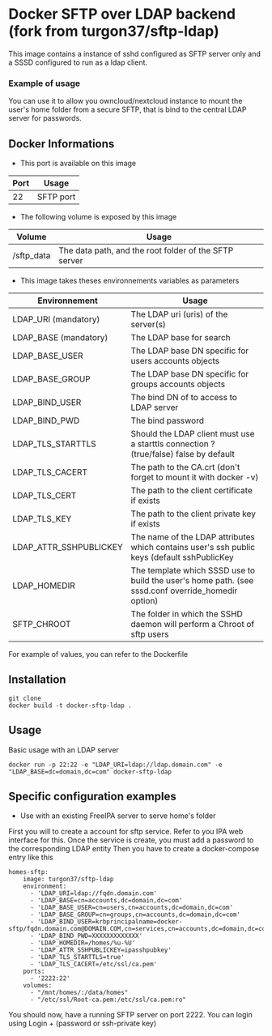 # Docker SFTP over LDAP backend (fork from turgon37/sftp-ldap)

This image contains a instance of sshd configured as SFTP server only and a SSSD configured to run as a ldap client.

### Example of usage

You can use it to allow you owncloud/nextcloud instance to mount the user's home folder from a secure SFTP, that is bind to the central LDAP server for passwords.

## Docker Informations

   * This port is available on this image

| Port              | Usage                 |
| ----------------- | ---------------       |
| 22                | SFTP port             |

   * The following volume is exposed by this image

| Volume| Usage                                                 |
| ----- | ----------------------------------------------------- |
| /sftp_data | The data path, and the root folder of the SFTP server |


  * This image takes theses environnements variables as parameters


| Environnement          | Usage                                                                                             |
| ---------------------- | ------------------------------------------------------------------------------------------------- |
| LDAP_URI   (mandatory) | The LDAP uri (uris) of the server(s)                                                              |
| LDAP_BASE   (mandatory)| The LDAP base for search                                                                          |
| LDAP_BASE_USER         | The LDAP base DN specific for users accounts objects                                              |
| LDAP_BASE_GROUP        | The LDAP base DN specific for groups accounts objects                                             |
| LDAP_BIND_USER         | The bind DN of to access to LDAP server                                                           |
| LDAP_BIND_PWD          | The bind password                                                                                 |
| LDAP_TLS_STARTTLS      | Should the LDAP client must use a starttls connection ? (true/false) false by default             |
| LDAP_TLS_CACERT        | The path to the CA.crt (don't forget to mount it with docker -v)                                  |
| LDAP_TLS_CERT          | The path to the client certificate if exists                                                      |
| LDAP_TLS_KEY           | The path to the client private key if exists                                                      |
| LDAP_ATTR_SSHPUBLICKEY | The name of the LDAP attributes which contains user's ssh public keys (default sshPublicKey       |
| LDAP_HOMEDIR           | The template which SSSD use to build the user's home path. (see sssd.conf override_homedir option)|
| SFTP_CHROOT            | The folder in which the SSHD daemon will perform a Chroot of sftp users                           |


For example of values, you can refer to the Dockerfile

## Installation

```
git clone
docker build -t docker-sftp-ldap .
```

## Usage

Basic usage with an LDAP server

```
docker run -p 22:22 -e "LDAP_URI=ldap://ldap.domain.com" -e "LDAP_BASE=dc=domain,dc=com" docker-sftp-ldap
```


## Specific configuration examples

* Use with an existing FreeIPA server to serve home's folder

First you will to create a account for sftp service. Refer to you IPA web interface for this. Once the service is create, you must add a password to the corresponding LDAP entity
Then you have to create a docker-compose entry like this

```
homes-sftp:
    image: turgon37/sftp-ldap
    environment:
      - 'LDAP_URI=ldap://fqdn.domain.com'
      - 'LDAP_BASE=cn=accounts,dc=domain,dc=com'
      - 'LDAP_BASE_USER=cn=users,cn=accounts,dc=domain,dc=com'
      - 'LDAP_BASE_GROUP=cn=groups,cn=accounts,dc=domain,dc=com'
      - 'LDAP_BIND_USER=krbprincipalname=docker-sftp/fqdn.domain.com@DOMAIN.COM,cn=services,cn=accounts,dc=domain,dc=com'
      - 'LDAP_BIND_PWD=XXXXXXXXXXXXX'
      - 'LDAP_HOMEDIR=/homes/%u-%U'
      - 'LDAP_ATTR_SSHPUBLICKEY=ipasshpubkey'
      - 'LDAP_TLS_STARTTLS=true'
      - 'LDAP_TLS_CACERT=/etc/ssl/ca.pem'
    ports:
      - '2222:22'
    volumes:
      - "/mnt/homes/:/data/homes"
      - "/etc/ssl/Root-ca.pem:/etc/ssl/ca.pem:ro"
```

You should now, have a running SFTP server on port 2222. You can login using Login + (password or ssh-private key)

